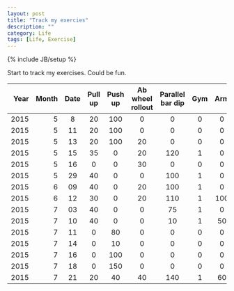 ```yaml
---
layout: post
title: "Track my exercies"
description: ""
category: Life
tags: [Life, Exercise]
---
```

{% include JB/setup %}



<script type="text/javascript"
 src="http://cdn.mathjax.org/mathjax/latest/MathJax.js?config=TeX-AMS-MML_HTMLorMML">
</script>


Start to track my exercises. Could be fun.

|Year|Month|Date|Pull up|Push up|Ab wheel rollout|Parallel bar dip|Gym|Arm|
|--:|---:|:---:|:----:|:----:|:----:|:----:|:----:|:----:|
|2015|5|8 |20|100|0 |0  |0|0|
|2015|5|11|20|100|0 |0  |0|0|
|2015|5|13|20|100|20|0  |0|0|
|2015|5|15|35|0  |20|120|1|0|
|2015|5|16|0 |0  |30|0  |0|0|
|2015|5|29|40|0  |0 |100|1|0|
|2015|6|09|40|0  |20|100|1|0|
|2015|6|12|30|0  |20|110|1|100|
|2015|7|03|40|0  |0 |75 |1|0|
|2015|7|10|40|0  |0 |10 |1|50|
|2015|7|11|0|80  |0 |0 |0|0|
|2015|7|14|0|10  |0 |0 |0|0|
|2015|7|16|0|100 |0 |0 |0|0|
|2015|7|18|0|150 |0 |0 |0|0|
|2015|7|21|20|40 |40 |140 |1|60|




